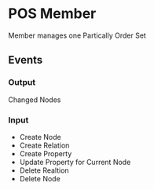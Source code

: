 # POS Member
Member manages one Partically Order Set

## Events
### Output
Changed Nodes
### Input
+ Create Node
+ Create Relation
+ Create Property
+ Update Property for Current Node
+ Delete Realtion
+ Delete Node



